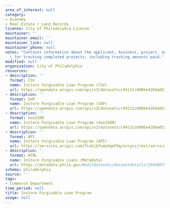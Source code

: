 ```yaml
---
area_of_interest: null
category:
- Economy
- Real Estate / Land Records
license: City of Philadelphia License
maintainer: ''
maintainer_email: ''
maintainer_link: null
maintainer_phone: null
notes: "Contains information about the applicant, business, project, and costs. Used\
  \ for tracking completed projects; including tracking amounts paid."
modified: null
organization: City of Philadelphia
resources:
- description: ''
  format: CSV
  name: Instore Forgivable Loan Program (CSV)
  url: https://opendata.arcgis.com/api/v3/datasets/c94131c0006e4284a052ce093e85380f_0/downloads/data?format=csv&spatialRefId=4326&where=1%3D1
- description: ''
  format: SHP
  name: Instore Forgivable Loan Program (SHP)
  url: https://opendata.arcgis.com/api/v3/datasets/c94131c0006e4284a052ce093e85380f_0/downloads/data?format=shp&spatialRefId=4326&where=1%3D1
- description: ''
  format: GeoJSON
  name: Instore Forgivable Loan Program (GeoJSON)
  url: https://opendata.arcgis.com/api/v3/datasets/c94131c0006e4284a052ce093e85380f_0/downloads/data?format=geojson&spatialRefId=4326&where=1%3D1
- description: ''
  format: API
  name: Instore Forgivable Loan Program (API)
  url: https://services.arcgis.com/fLeGjb7u4uXqeF9q/arcgis/rest/services/instore_program/FeatureServer/0/query?outFields=*&where=1%3D1
- description: ''
  format: HTML
  name: InStore Forgivable Loans (Metadata)
  url: https://metadata.phila.gov/#editdatasets/datasetdetails/5543867c20583086178c4f5c/representationdetails/567aef39b7ea7ea14f85bd02/
schema: philadelphia
source: ''
tags:
- Commerce Department
time_period: null
title: Instore Forgivable Loan Program
usage: null
---
```

